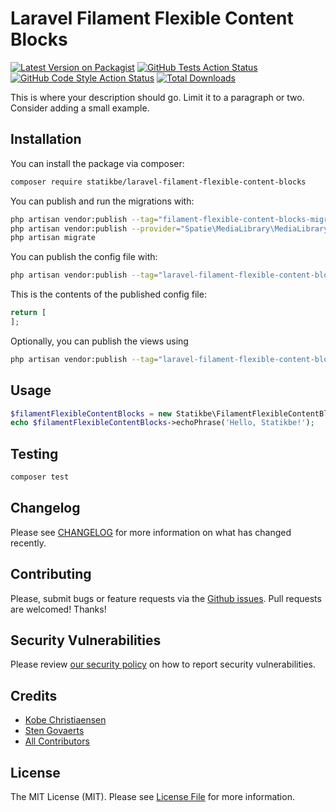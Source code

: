 # Laravel Filament Flexible Content Blocks

[![Latest Version on Packagist](https://img.shields.io/packagist/v/statikbe/laravel-filament-flexible-content-blocks.svg?style=flat-square)](https://packagist.org/packages/statikbe/laravel-filament-flexible-content-blocks)
[![GitHub Tests Action Status](https://img.shields.io/github/actions/workflow/status/statikbe/laravel-filament-flexible-content-blocks/run-tests.yml?branch=main&label=tests&style=flat-square)](https://github.com/statikbe/laravel-filament-flexible-content-blocks/actions?query=workflow%3Arun-tests+branch%3Amain)
[![GitHub Code Style Action Status](https://img.shields.io/github/actions/workflow/status/statikbe/laravel-filament-flexible-content-blocks/fix-php-code-style-issues.yml?branch=main&label=code%20style&style=flat-square)](https://github.com/statikbe/laravel-filament-flexible-content-blocks/actions?query=workflow%3A"Fix+PHP+code+style+issues"+branch%3Amain)
[![Total Downloads](https://img.shields.io/packagist/dt/statikbe/laravel-filament-flexible-content-blocks.svg?style=flat-square)](https://packagist.org/packages/statikbe/laravel-filament-flexible-content-blocks)

This is where your description should go. Limit it to a paragraph or two. Consider adding a small example.


## Installation

You can install the package via composer:

```bash
composer require statikbe/laravel-filament-flexible-content-blocks
```

You can publish and run the migrations with:

```bash
php artisan vendor:publish --tag="filament-flexible-content-blocks-migrations"
php artisan vendor:publish --provider="Spatie\MediaLibrary\MediaLibraryServiceProvider" --tag="migrations"
php artisan migrate
```

You can publish the config file with:

```bash
php artisan vendor:publish --tag="laravel-filament-flexible-content-blocks-config"
```

This is the contents of the published config file:

```php
return [
];
```

Optionally, you can publish the views using

```bash
php artisan vendor:publish --tag="laravel-filament-flexible-content-blocks-views"
```

## Usage

```php
$filamentFlexibleContentBlocks = new Statikbe\FilamentFlexibleContentBlocks();
echo $filamentFlexibleContentBlocks->echoPhrase('Hello, Statikbe!');
```

## Testing

```bash
composer test
```

## Changelog

Please see [CHANGELOG](CHANGELOG.md) for more information on what has changed recently.

## Contributing

Please, submit bugs or feature requests via the [Github issues](https://github.com/statikbe/laravel-filament-chained-translation-manager/issues).
Pull requests are welcomed! Thanks!

## Security Vulnerabilities

Please review [our security policy](../../security/policy) on how to report security vulnerabilities.

## Credits

- [Kobe Christiaensen](https://github.com/Kobo-one)
- [Sten Govaerts](https://github.com/sten)
- [All Contributors](../../contributors)

## License

The MIT License (MIT). Please see [License File](LICENSE.md) for more information.
